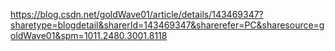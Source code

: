 https://blog.csdn.net/goldWave01/article/details/143469347?sharetype=blogdetail&sharerId=143469347&sharerefer=PC&sharesource=goldWave01&spm=1011.2480.3001.8118